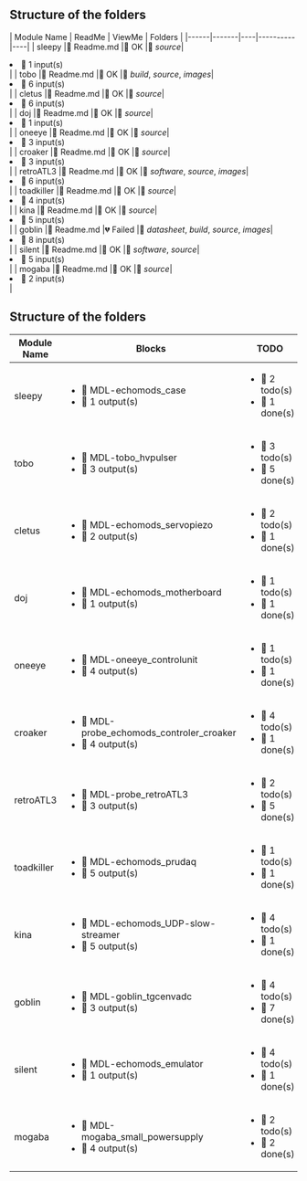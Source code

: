 ## Structure of the folders

| Module Name | ReadMe | ViewMe | Folders |
|------|-------|----|----------|----|
| sleepy |:green_heart: Readme.md |:green_heart: OK |:green_heart: _source_|<li>:green_heart: 1 input(s) </li></ul>|
| tobo |:green_heart: Readme.md |:green_heart: OK |:green_heart: _build_, _source_, _images_|<li>:green_heart: 6 input(s) </li></ul>|
| cletus |:green_heart: Readme.md |:green_heart: OK |:green_heart: _source_|<li>:green_heart: 6 input(s) </li></ul>|
| doj |:green_heart: Readme.md |:green_heart: OK |:green_heart: _source_|<li>:green_heart: 1 input(s) </li></ul>|
| oneeye |:green_heart: Readme.md |:green_heart: OK |:green_heart: _source_|<li>:green_heart: 3 input(s) </li></ul>|
| croaker |:green_heart: Readme.md |:green_heart: OK |:green_heart: _source_|<li>:green_heart: 3 input(s) </li></ul>|
| retroATL3 |:green_heart: Readme.md |:green_heart: OK |:green_heart: _software_, _source_, _images_|<li>:green_heart: 6 input(s) </li></ul>|
| toadkiller |:green_heart: Readme.md |:green_heart: OK |:green_heart: _source_|<li>:green_heart: 4 input(s) </li></ul>|
| kina |:green_heart: Readme.md |:green_heart: OK |:green_heart: _source_|<li>:green_heart: 5 input(s) </li></ul>|
| goblin |:green_heart: Readme.md |:broken_heart: Failed |:green_heart: _datasheet_, _build_, _source_, _images_|<li>:green_heart: 8 input(s) </li></ul>|
| silent |:green_heart: Readme.md |:green_heart: OK |:green_heart: _software_, _source_|<li>:green_heart: 5 input(s) </li></ul>|
| mogaba |:green_heart: Readme.md |:green_heart: OK |:green_heart: _source_|<li>:green_heart: 2 input(s) </li></ul>|
## Structure of the folders

| Module Name | Blocks | TODO | 
|------|------|-------|
| sleepy |<ul><li>:green_heart: MDL-echomods_case</li><li>:green_heart: 1 output(s) </li></ul>|<ul><li>:green_heart: 2 todo(s) </li><li>:green_heart: 1 done(s) </li></ul>|
| tobo |<ul><li>:green_heart: MDL-tobo_hvpulser</li><li>:green_heart: 3 output(s) </li></ul>|<ul><li>:green_heart: 3 todo(s) </li><li>:green_heart: 5 done(s) </li></ul>|
| cletus |<ul><li>:green_heart: MDL-echomods_servopiezo</li><li>:green_heart: 2 output(s) </li></ul>|<ul><li>:green_heart: 2 todo(s) </li><li>:green_heart: 1 done(s) </li></ul>|
| doj |<ul><li>:green_heart: MDL-echomods_motherboard</li><li>:green_heart: 1 output(s) </li></ul>|<ul><li>:green_heart: 1 todo(s) </li><li>:green_heart: 1 done(s) </li></ul>|
| oneeye |<ul><li>:green_heart: MDL-oneeye_controlunit</li><li>:green_heart: 4 output(s) </li></ul>|<ul><li>:green_heart: 1 todo(s) </li><li>:green_heart: 1 done(s) </li></ul>|
| croaker |<ul><li>:green_heart: MDL-probe_echomods_controler_croaker</li><li>:green_heart: 4 output(s) </li></ul>|<ul><li>:green_heart: 4 todo(s) </li><li>:green_heart: 1 done(s) </li></ul>|
| retroATL3 |<ul><li>:green_heart: MDL-probe_retroATL3</li><li>:green_heart: 3 output(s) </li></ul>|<ul><li>:green_heart: 2 todo(s) </li><li>:green_heart: 5 done(s) </li></ul>|
| toadkiller |<ul><li>:green_heart: MDL-echomods_prudaq</li><li>:green_heart: 5 output(s) </li></ul>|<ul><li>:green_heart: 1 todo(s) </li><li>:green_heart: 1 done(s) </li></ul>|
| kina |<ul><li>:green_heart: MDL-echomods_UDP-slow-streamer</li><li>:green_heart: 5 output(s) </li></ul>|<ul><li>:green_heart: 4 todo(s) </li><li>:green_heart: 1 done(s) </li></ul>|
| goblin |<ul><li>:green_heart: MDL-goblin_tgcenvadc</li><li>:green_heart: 3 output(s) </li></ul>|<ul><li>:green_heart: 4 todo(s) </li><li>:green_heart: 7 done(s) </li></ul>|
| silent |<ul><li>:green_heart: MDL-echomods_emulator</li><li>:green_heart: 1 output(s) </li></ul>|<ul><li>:green_heart: 4 todo(s) </li><li>:green_heart: 1 done(s) </li></ul>|
| mogaba |<ul><li>:green_heart: MDL-mogaba_small_powersupply</li><li>:green_heart: 4 output(s) </li></ul>|<ul><li>:green_heart: 2 todo(s) </li><li>:green_heart: 2 done(s) </li></ul>|
